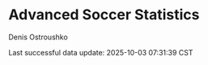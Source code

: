 # Advanced Soccer Statistics
Denis Ostroushko

<!-- gfm -->

Last successful data update: 2025-10-03 07:31:39 CST

